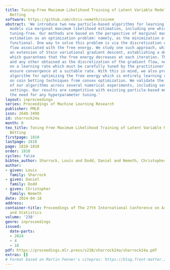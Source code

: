 ```yaml
---
title: Tuning-Free Maximum Likelihood Training of Latent Variable Models via Coin
  Betting
software: https://github.com/chris-nemeth/coinem
abstract: 'We introduce two new particle-based algorithms for learning latent variable
  models via marginal maximum likelihood estimation, including one which is entirely
  tuning-free. Our methods are based on the perspective of marginal maximum likelihood
  estimation as an optimization problem: namely, as the minimization of a free energy
  functional. One way to solve this problem is via the discretization of a gradient
  flow associated with the free energy. We study one such approach, which resembles
  an extension of Stein variational gradient descent, establishing a descent lemma
  which guarantees that the free energy decreases at each iteration. This method,
  and any other obtained as the discretization of the gradient flow, necessarily depends
  on a learning rate which must be carefully tuned by the practitioner in order to
  ensure convergence at a suitable rate. With this in mind, we also propose another
  algorithm for optimizing the free energy which is entirely learning rate free, based
  on coin betting techniques from convex optimization. We validate the performance
  of our algorithms across several numerical experiments, including several high-dimensional
  settings. Our results are competitive with existing particle-based methods, without
  the need for any hyperparameter tuning.'
layout: inproceedings
series: Proceedings of Machine Learning Research
publisher: PMLR
issn: 2640-3498
id: sharrock24a
month: 0
tex_title: Tuning-Free Maximum Likelihood Training of Latent Variable Models via Coin
  Betting
firstpage: 1810
lastpage: 1818
page: 1810-1818
order: 1810
cycles: false
bibtex_author: Sharrock, Louis and Dodd, Daniel and Nemeth, Christopher
author:
- given: Louis
  family: Sharrock
- given: Daniel
  family: Dodd
- given: Christopher
  family: Nemeth
date: 2024-04-18
address:
container-title: Proceedings of The 27th International Conference on Artificial Intelligence
  and Statistics
volume: '238'
genre: inproceedings
issued:
  date-parts:
  - 2024
  - 4
  - 18
pdf: https://proceedings.mlr.press/v238/sharrock24a/sharrock24a.pdf
extras: []
# Format based on Martin Fenner's citeproc: https://blog.front-matter.io/posts/citeproc-yaml-for-bibliographies/
---
```

